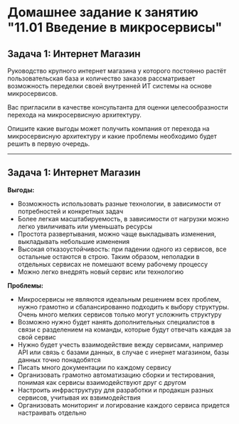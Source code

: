 # Домашнее задание к занятию "11.01 Введение в микросервисы"

## Задача 1: Интернет Магазин

Руководство крупного интернет магазина у которого постоянно растёт пользовательская база и количество заказов рассматривает возможность переделки своей внутренней ИТ системы на основе микросервисов. 

Вас пригласили в качестве консультанта для оценки целесообразности перехода на микросервисную архитектуру. 

Опишите какие выгоды может получить компания от перехода на микросервисную архитектуру и какие проблемы необходимо будет решить в первую очередь.

---

## Задача 1: Интернет Магазин

**Выгоды:**
- Возможность использовать разные технологии, в зависимости от потребностей и конкретных задач
- Более легкая масштабируемость, в зависимости от нагрузки можно легко увиличивать или уменьшать ресурсы
- Простота развертывания, можно чаще выкладывать изменения, выкладывать небольшие изменения
- Высокая отказоустойчивость: при падении одного из сервисов, все остальные остаются в строю. Таким образом, неполадки в отдельных сервисах не помешают всему рабочему процессу
- Можно легко внедрять новый сервис или технологию

**Проблемы:**
- Микросервисы не являются идеальным решением всех проблем, нужно грамотно и сбалансированно подходить к выбору структуры. Очень много мелких сервисов только могут усложнить структуру
- Возможно нужно будет нанять дополнительных специалистов в связи с разделением на команды, которые будут отвечать каждая за свой сервис
- Нужно будет учесть взаимодействие вежду сервисами, например API или связь с базами данных, в случае с инернет магазином, базы данных точно понадобятся
- Писать много документации по каждому сервису
- Организовать грамотно автоматизацию сборки и тестирования, понимая как сервисы взаимодействуют друг с другом
- Настроить инфраструктуру для разработки и продакшн разных сервисов, учитывая их взвимодействия
- Организовать мониторинг и логирование каждого сервиса придется настраивать отдельно